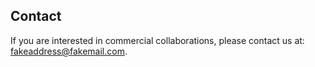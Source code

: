 ## Contact

If you are interested in commercial collaborations, please contact us at:
fakeaddress@fakemail.com.
